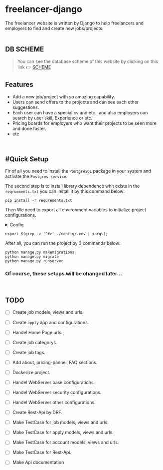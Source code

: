 # freelancer-django
The freelancer website is written by Django to help freelancers and employers to find and create new jobs/projects.
<br><br>

## DB SCHEME
  > You can see the database scheme of this website by clicking on this link :point_right:
      [SCHEME](https://drawsql.app/zanko-1/diagrams/freelancer)

## Features
  - Add a new job/project with so amazing capability.
  - Users can send offers to the projects and can see each other suggestions.
  - Each user can have a special cv and etc.. and also employers can search by user skill, Experience or etc...
  - Pricing boards for employers who want their projects to be seen more and done faster.
  - etc

<br>

## #Quick Setup 
  Fir of all you need to install the `PostgreSQL`  package in your system and activate the `Postgres service`.<br>

  The second step is to install library dependence whit exists in the `reqruements.txt` you can install it by this command below:
  ```
  pip install -r requrements.txt
  ```
  
  Then We need to export all environment variables to initialize project configurations.
  <details>
     <summary>Config</summary>
     <p>You can change or set DB, email, Django or etc.. configurations in /freelancer-django
/config/.env file.<br><br></p>
  </details>
  
  ```
  export $(grep -v '^#>' ./config/.env | xargs);
  ```
  After all, you can run the project by 3 commands below:
  ```
  python manage.py makemigrations 
  python manage.py migrate
  python manage.py runserver
  ```
  ### **Of course, these setups will be changed later...**
  <br>
  
## TODO 
 - [ ] Create job models, views and urls.
 - [ ] Create `apply` app and configurations.
 - [ ] Handel Home Page urls.
 - [ ] Create job categorys.
 - [ ] Create job tags.
 - [ ] Add about, pricing-pannel, FAQ sections.
 - [ ] Dockerize project.
 - [ ] Handel WebServer base configurations.
 - [ ] Handel WebServer security configurations.
 - [ ] Handel WebServer other configurations. 
 - [ ] Create Rest-Api by DRF.
 - [ ] Make TestCase for job models, views and urls.
 - [ ] Make TestCase for apply models, views and urls.
 - [ ] Make TestCase for account models, views and urls.
 - [ ] Make TestCase for Rest-Api.
 - [ ] Make Api documentation
 
